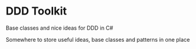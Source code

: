 # DDD Toolkit

Base classes and nice ideas for DDD in C#

Somewhere to store useful ideas, base classes and patterns in one place
